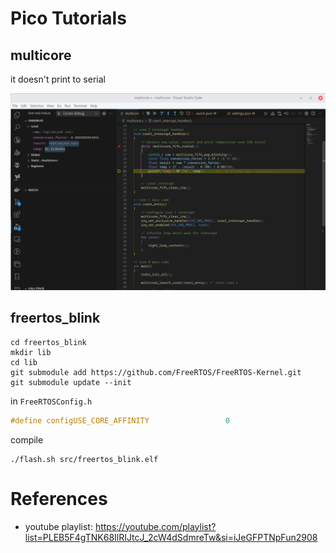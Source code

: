 # Pico Tutorials

## multicore

it doesn't print to serial

![debug](./img/Screenshot%20from%202023-10-08%2015-29-41.png)

## freertos_blink

```shell
cd freertos_blink
mkdir lib
cd lib
git submodule add https://github.com/FreeRTOS/FreeRTOS-Kernel.git
git submodule update --init
```

in `FreeRTOSConfig.h`

```c
#define configUSE_CORE_AFFINITY                 0
```

compile

```shell
./flash.sh src/freertos_blink.elf
```

# References

- youtube playlist: https://youtube.com/playlist?list=PLEB5F4gTNK68IlRIJtcJ_2cW4dSdmreTw&si=iJeGFPTNpFun2908
